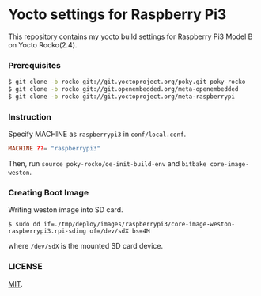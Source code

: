 Yocto settings for Raspberry Pi3
===

This repository contains my yocto build settings for Raspberry Pi3 Model B on Yocto Rocko(2.4).

### Prerequisites

```bash
$ git clone -b rocko git://git.yoctoproject.org/poky.git poky-rocko
$ git clone -b rocko git://git.openembedded.org/meta-openembedded
$ git clone -b rocko git://git.yoctoproject.org/meta-raspberrypi
```

### Instruction

Specify MACHINE as `raspberrypi3` in `conf/local.conf`.

```conf
MACHINE ??= "raspberrypi3"
```

Then, run `source poky-rocko/oe-init-build-env` and `bitbake core-image-weston`.

### Creating Boot Image

Writing weston image into SD card.

```
$ sudo dd if=./tmp/deploy/images/raspberrypi3/core-image-weston-raspberrypi3.rpi-sdimg of=/dev/sdX bs=4M
```

where `/dev/sdX` is the mounted SD card device.

### LICENSE

[MIT](LICENSE).

